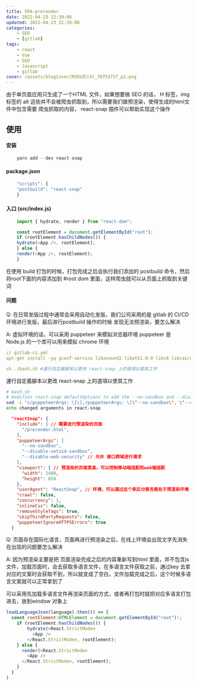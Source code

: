 ```yaml
---
title: SPA-prerender
date: 2022-04-23 22:39:08
updated: 2022-04-23 22:39:08
categories:
    - SEO
    - [gitlab]
tags:
    - react
    - Vue
    - SEO
    - Javascript
    - gitlab
cover: /assets/blogCover/MIKU花(4)_78753717_p1.png
---
```


由于单页面应用只生成了一个HTML 文件，如果想要做 SEO 的话， H 标签，img 标签的 alt 这些并不会被爬虫抓取到，所以需要我们做预渲染，使得生成的html文件中包含需要 爬虫抓取的内容， react-snap 插件可以帮助实现这个操作

##  使用

#### 安装
~~~js
    yarn add --dev react-snap
~~~

#### package.json

~~~js
    "scripts": {
    "postbuild": "react-snap"
    }
~~~

#### 入口 (src/index.js)

~~~js
    import { hydrate, render } from "react-dom";

    const rootElement = document.getElementById("root");
    if (rootElement.hasChildNodes()) {
    hydrate(<App />, rootElement);
    } else {
    render(<App />, rootElement);
    }
~~~

在使用 build 打包的时候，打包完成之后会执行我们添加的 postbuild 命令，然后将root下面的内容添加到 #root dom 里面，这样爬虫就可以从页面上抓取到关键词

#### 问题

<!-- gitlab 发版 无法 postbuild -->
Q: 在日常发版过程中通常会采用自动化发版，我们公司采用的是 gitlab 的 CI/CD 环境进行发版，最后进行postbuild 操作的时候 发现无法预渲染，要怎么解决

A: 虚拟环境的话，可以采用 puppeteer 来模拟浏览器环境
puppeteer 是 Node.js 的一个库可以用来模拟 chrome 环境
~~~yml
// gitlab-ci.yml
apt-get install -yq gconf-service libasound2 libatk1.0-0 libc6 libcairo2 libcups2 libdbus-1-3 libexpat1 libfontconfig1 libgcc1 libgconf-2-4 libgdk-pixbuf2.0-0 libglib2.0-0 libgtk-3-0 libnspr4 libpango-1.0-0 libpangocairo-1.0-0 libstdc++6 libx11-6 libx11-xcb1 libxcb1 libxcomposite1 libxcursor1 libxdamage1 libxext6 libxfixes3 libxi6 libxrandr2 libxrender1 libxss1 libxtst6 ca-certificates fonts-liberation libappindicator1 libnss3 lsb-release xdg-utils wget #install dependencies for puppeteer, which is a dependency for react-snap

sh ./bash.sh #運行自定義腳本以更改 react-snap 上的選項以使其工作
~~~
運行自定義腳本以更改 react-snap 上的選項以使其工作
~~~sh
# bash.sh
# modifies react-snap defaultOptions to add the --no-sandbox and --disable-setuid-sandbox flags so that puppeteer/chromium can run in the codebuild standard image
sed -i "s/puppeteerArgs: \[\],/puppeteerArgs: \[\"--no-sandbox\", \"--disable-setuid-sandbox\"\],/" ./node_modules/react-snap/index.js
echo changed arguments in react-snap
~~~

~~~json
  "reactSnap": {
    "include": [ // 需要进行预渲染的页面
      "/prerender.html",
    ],
    "puppeteerArgs": [
      "--no-sandbox",
      "--disable-setuid-sandbox",
      "--disable-web-security" // 允许 接口跨域进行请求
    ],
    "viewport": { // 预渲染的页面宽高，可以控制移动端适配和web端适配
      "width": 1400,
      "height": 850
    },
    "userAgent": "ReactSnap", // 环境，可以通过这个来区分是否是处于预渲染环境
    "crawl": false,
    "concurrency": 1,
    "inlineCss": false,
    "removeStyleTags": true,
    "skipThirdPartyRequests": false,
    "puppeteerIgnoreHTTPSErrors": true
  }
~~~

<!-- spa 单页面涉及到多语言 -->

Q: 页面存在国际化语言，页面再进行预渲染之后，在线上环境会出现文字先消失在出现的问题要怎么解决

A: 因为预渲染主要是把 页面渲染完成之后的内容重新写到html 里面，并不包含js文件，加载页面时，会去获取多语言文件，在多语言文件获取之前，通过key 去拿对应的文案时会获取不到，所以就变成了空白，文件加载完成之后，这个时候多语言文案就可以正常拿到了

可以采用先加载多语言文件再渲染页面的方式，或者再打包时就把对应多语言打包进去，放到window 对象上

~~~js
loadLanguageJson(language).then(() => {
  const rootElement:HTMLElement = document.getElementById("root")!;
    if (rootElement.hasChildNodes()) {
        hydrate(<React.StrictMode>
          <App />
        </React.StrictMode>, rootElement);
    } else {
      render(<React.StrictMode>
        <App />
      </React.StrictMode>, rootElement);
    }
  }
)
~~~
